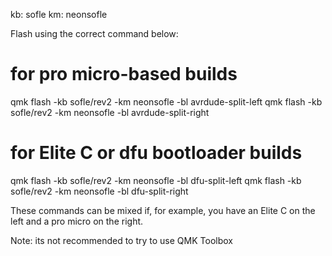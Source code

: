 kb: sofle
km: neonsofle

Flash using the correct command below:

# for pro micro-based builds
qmk flash -kb sofle/rev2 -km neonsofle -bl avrdude-split-left
qmk flash -kb sofle/rev2 -km neonsofle -bl avrdude-split-right

# for Elite C or dfu bootloader builds
qmk flash -kb sofle/rev2 -km neonsofle -bl dfu-split-left
qmk flash -kb sofle/rev2 -km neonsofle -bl dfu-split-right

These commands can be mixed if, for example, you have an Elite C on the left and a pro micro on the right.

Note: its not recommended to try to use QMK Toolbox